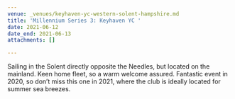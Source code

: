```yaml
---
venue: _venues/keyhaven-yc-western-solent-hampshire.md
title: 'Millennium Series 3: Keyhaven YC '
date: 2021-06-12
date_end: 2021-06-13
attachments: []

---
```

Sailing in the Solent directly opposite the Needles, but located on the mainland. Keen home fleet, so a warm welcome assured. Fantastic event in 2020, so don’t miss this one in 2021, where the club is ideally located for summer sea breezes.